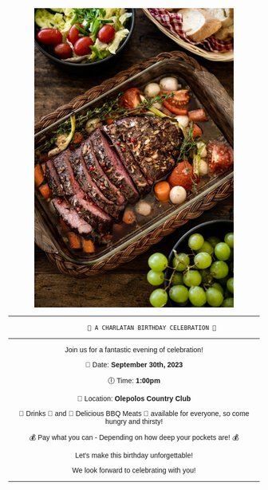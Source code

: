 <div align="center">
  <img src="https://github.com/dimingo/images/blob/main/istockphoto-1460241982-1024x1024-4A5YS_-VM-transformed.jpeg" width="400" />
</div>

--------------------------------------------------------
              🎉 A CHARLATAN BIRTHDAY CELEBRATION 🎉
--------------------------------------------------------

Join us for a fantastic evening of celebration!

📅 Date: __September 30th, 2023__

🕕 Time:  __1:00pm__

📍 Location: __Olepolos Country Club__

🥂 Drinks 🍹 and 🍖 Delicious BBQ Meats 🍖
available for everyone, so come hungry and thirsty!

💰 Pay what you can - Depending on how deep your pockets are! 💰

Let's make this birthday unforgettable!

We look forward to celebrating with you!

--------------------------------------------------------
<style>
        body {
            text-align: center;
            font-family: Arial, sans-serif;
        }

        .poster {
            display: inline-block;
            text-align: left;
            padding: 20px;
            border: 2px solid #333;
            border-radius: 10px;
            max-width: 400px;
            margin: 0 auto;
        }

        img {
            max-width: 100%;
            height: auto;
            margin: 0 auto;
        }
    </style>
